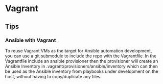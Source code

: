 # Vagrant
## Tips
### Ansible with Vagrant
To reuse Vagrant VMs as the target for Ansible automation development, you can use a git submodule to include the repo with the Vagrantfile. In the Vagrantfile include an ansible provisioner then the provisioner will create an Ansible Inventory in .vagrant/provisioners/ansible/inventory which can then be used as the Ansible inventory from playbooks under development on the  host, without having to copy/duplicate any files. 

